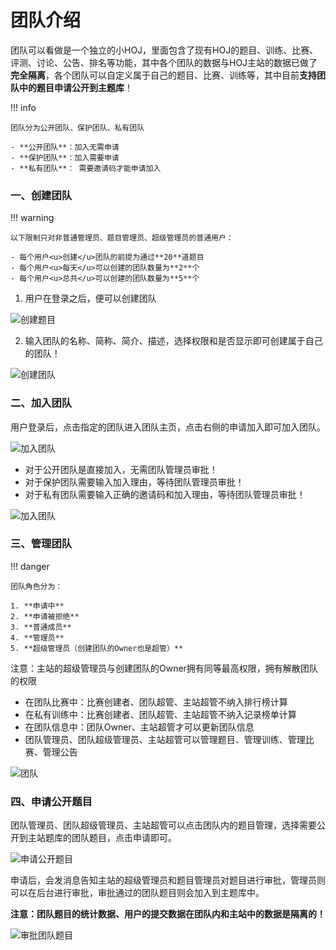 # 团队介绍

团队可以看做是一个独立的小HOJ，里面包含了现有HOJ的题目、训练、比赛、评测、讨论、公告、排名等功能，其中各个团队的数据与HOJ主站的数据已做了**完全隔离**，各个团队可以自定义属于自己的题目、比赛、训练等，其中目前**支持团队中的题目申请公开到主题库**！

!!! info

    团队分为公开团队、保护团队、私有团队

    - **公开团队**：加入无需申请
    - **保护团队**：加入需要申请
    - **私有团队**： 需要邀请码才能申请加入



### 一、创建团队

!!! warning

    以下限制只对非普通管理员、题目管理员、超级管理员的普通用户：

    - 每个用户<u>创建</u>团队的前提为通过**20**道题目
    - 每个用户<u>每天</u>可以创建的团队数量为**2**个
    - 每个用户<u>总共</u>可以创建的团队数量为**5**个



1. 用户在登录之后，便可以创建团队

![创建题目](/85647edc236f41ca8b9ab5b8088a7ec1.png)



2. 输入团队的名称、简称、简介、描述，选择权限和是否显示即可创建属于自己的团队！

![创建团队](/8f2c0007609d41258683dd99bb79a5b4.png)

### 二、加入团队

用户登录后，点击指定的团队进入团队主页，点击右侧的申请加入即可加入团队。

![加入团队](/9f01f31f11f849f998530ee967befee8.png)

- 对于公开团队是直接加入，无需团队管理员审批！
- 对于保护团队需要输入加入理由，等待团队管理员审批！
- 对于私有团队需要输入正确的邀请码和加入理由，等待团队管理员审批！

![加入团队](/6272d213a07746f8a10a791105a45385.png)

### 三、管理团队

!!! danger

    团队角色分为：

    1. **申请中**
    2. **申请被拒绝**
    3. **普通成员**
    4. **管理员**
    5. **超级管理员（创建团队的Owner也是超管）**

注意：主站的超级管理员与创建团队的Owner拥有同等最高权限，拥有解散团队的权限


- 在团队比赛中：比赛创建者、团队超管、主站超管不纳入排行榜计算
- 在私有训练中：比赛创建者、团队超管、主站超管不纳入记录榜单计算
- 在团队信息中：团队Owner、主站超管才可以更新团队信息
- 团队管理员、团队超级管理员、主站超管可以管理题目、管理训练、管理比赛、管理公告

![团队](/6af22926b39149bd8a1314d60b3deb00.png)



### 四、申请公开题目

团队管理员、团队超级管理员、主站超管可以点击团队内的题目管理，选择需要公开到主站题库的团队题目，点击申请即可。

![申请公开题目](/750af961bd6f4e53be21037944d092ff.png)

申请后，会发消息告知主站的超级管理员和题目管理员对题目进行审批，管理员则可以在后台进行审批，审批通过的团队题目则会加入到主题库中。

**注意：团队题目的统计数据、用户的提交数据在团队内和主站中的数据是隔离的！**

![审批团队题目](/f7207bbef5f64aa5b313de27615a48c7.png)